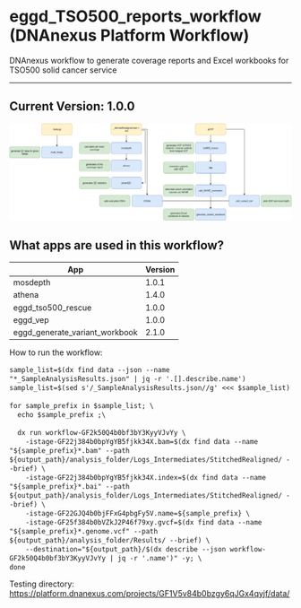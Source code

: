 # eggd_TSO500_reports_workflow (DNAnexus Platform Workflow)

DNAnexus workflow to generate coverage reports and Excel workbooks for TSO500 solid cancer service

---

## Current Version: 1.0.0


![Image of workflow](images/tso500_reports_workflow.png)

## What apps are used in this workflow?

|  App 	| Version  	|
|---	|---	|
|mosdepth           |1.0.1|
|athena             |1.4.0|
|eggd_tso500_rescue |1.0.0|
|eggd_vep           |1.0.0|
|eggd_generate_variant_workbook |2.1.0|






How to run the workflow:

```
sample_list=$(dx find data --json --name "*_SampleAnalysisResults.json" | jq -r '.[].describe.name')
sample_list=$(sed s'/_SampleAnalysisResults.json//g' <<< $sample_list)

for sample_prefix in $sample_list; \
  echo $sample_prefix ;\

  dx run workflow-GF2k50Q4b0bf3bY3KyyVJvYy \
    -istage-GF22j384b0bpYgYB5fjkk34X.bam=$(dx find data --name "${sample_prefix}*.bam" --path ${output_path}/analysis_folder/Logs_Intermediates/StitchedRealigned/ --brief) \
    -istage-GF22j384b0bpYgYB5fjkk34X.index=$(dx find data --name "${sample_prefix}*.bai" --path ${output_path}/analysis_folder/Logs_Intermediates/StitchedRealigned/ --brief) \
    -istage-GF22GJQ4b0bjFFxG4pbgFy5V.name=${sample_prefix} \
    -istage-GF25f384b0bVZkJ2P46f79xy.gvcf=$(dx find data --name "${sample_prefix}*.genome.vcf" --path ${output_path}/analysis_folder/Results/ --brief) \
    --destination="${output_path}/$(dx describe --json workflow-GF2k50Q4b0bf3bY3KyyVJvYy | jq -r '.name')" -y; \
done
```

Testing directory:
https://platform.dnanexus.com/projects/GF1V5v84b0bzgy6qJGx4qyjf/data/